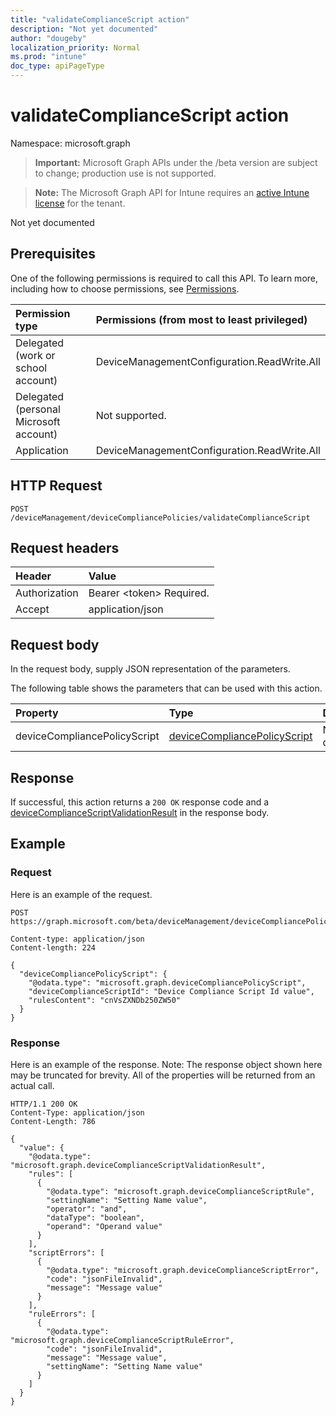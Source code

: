 ```yaml
---
title: "validateComplianceScript action"
description: "Not yet documented"
author: "dougeby"
localization_priority: Normal
ms.prod: "intune"
doc_type: apiPageType
---
```


# validateComplianceScript action

Namespace: microsoft.graph

> **Important:** Microsoft Graph APIs under the /beta version are subject to change; production use is not supported.

> **Note:** The Microsoft Graph API for Intune requires an [active Intune license](https://go.microsoft.com/fwlink/?linkid=839381) for the tenant.

Not yet documented

## Prerequisites
One of the following permissions is required to call this API. To learn more, including how to choose permissions, see [Permissions](/graph/permissions-reference).

|Permission type|Permissions (from most to least privileged)|
|:---|:---|
|Delegated (work or school account)|DeviceManagementConfiguration.ReadWrite.All|
|Delegated (personal Microsoft account)|Not supported.|
|Application|DeviceManagementConfiguration.ReadWrite.All|

## HTTP Request
<!-- {
  "blockType": "ignored"
}
-->
``` http
POST /deviceManagement/deviceCompliancePolicies/validateComplianceScript
```

## Request headers
|Header|Value|
|:---|:---|
|Authorization|Bearer &lt;token&gt; Required.|
|Accept|application/json|

## Request body
In the request body, supply JSON representation of the parameters.

The following table shows the parameters that can be used with this action.

|Property|Type|Description|
|:---|:---|:---|
|deviceCompliancePolicyScript|[deviceCompliancePolicyScript](../resources/intune-deviceconfig-devicecompliancepolicyscript.md)|Not yet documented|



## Response
If successful, this action returns a `200 OK` response code and a [deviceComplianceScriptValidationResult](../resources/intune-deviceconfig-devicecompliancescriptvalidationresult.md) in the response body.

## Example

### Request
Here is an example of the request.
``` http
POST https://graph.microsoft.com/beta/deviceManagement/deviceCompliancePolicies/validateComplianceScript

Content-type: application/json
Content-length: 224

{
  "deviceCompliancePolicyScript": {
    "@odata.type": "microsoft.graph.deviceCompliancePolicyScript",
    "deviceComplianceScriptId": "Device Compliance Script Id value",
    "rulesContent": "cnVsZXNDb250ZW50"
  }
}
```

### Response
Here is an example of the response. Note: The response object shown here may be truncated for brevity. All of the properties will be returned from an actual call.
``` http
HTTP/1.1 200 OK
Content-Type: application/json
Content-Length: 786

{
  "value": {
    "@odata.type": "microsoft.graph.deviceComplianceScriptValidationResult",
    "rules": [
      {
        "@odata.type": "microsoft.graph.deviceComplianceScriptRule",
        "settingName": "Setting Name value",
        "operator": "and",
        "dataType": "boolean",
        "operand": "Operand value"
      }
    ],
    "scriptErrors": [
      {
        "@odata.type": "microsoft.graph.deviceComplianceScriptError",
        "code": "jsonFileInvalid",
        "message": "Message value"
      }
    ],
    "ruleErrors": [
      {
        "@odata.type": "microsoft.graph.deviceComplianceScriptRuleError",
        "code": "jsonFileInvalid",
        "message": "Message value",
        "settingName": "Setting Name value"
      }
    ]
  }
}
```





